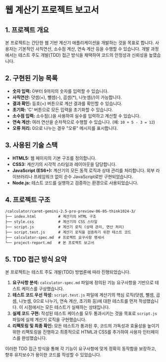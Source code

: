 # 웹 계산기 프로젝트 보고서

## 1. 프로젝트 개요
본 프로젝트는 간단한 웹 기반 계산기 애플리케이션을 개발하는 것을 목표로 합니다. 사용자는 기본적인 사칙연산, 소수점 계산, 연속 계산 등을 수행할 수 있습니다. 개발 과정에서는 테스트 주도 개발(TDD) 접근 방식을 채택하여 코드의 안정성과 신뢰성을 높였습니다.

## 2. 구현된 기능 목록
- **숫자 입력:** 0부터 9까지의 숫자를 입력할 수 있습니다.
- **사칙연산:** 덧셈(+), 뺄셈(-), 곱셈(*), 나눗셈(/)이 가능합니다.
- **결과 확인:** 등호(=) 버튼으로 계산 결과를 확인할 수 있습니다.
- **초기화:** 'C' 버튼으로 모든 입력을 초기화할 수 있습니다.
- **소수점 입력:** 소수점(.)을 사용하여 실수를 입력하고 계산할 수 있습니다.
- **연속 계산:** 여러 연산을 순차적으로 수행할 수 있습니다. (예: `10 + 5 - 3 = 12`)
- **오류 처리:** 0으로 나누는 경우 "오류" 메시지를 표시합니다.

## 3. 사용된 기술 스택
- **HTML5:** 웹 페이지의 기본 구조를 정의합니다.
- **CSS3:** 계산기의 시각적 스타일과 레이아웃을 담당합니다.
- **JavaScript (ES6+):** 계산기의 모든 동적 로직과 상태 관리를 처리합니다. 외부 라이브러리나 프레임워크 없이 순수 JavaScript로만 구현되었습니다.
- **Node.js:** 테스트 코드를 실행하고 검증하는 환경으로 사용되었습니다.

## 4. 프로젝트 구조
```
/calculator/caret-gemini-2.5-pro-preview-06-05-think1024-3/
├── index.html          # 계산기의 HTML 구조
├── style.css           # 계산기의 CSS 스타일
├── script.js           # 계산기 로직 (상태 관리, 연산 처리)
├── script.test.js      # 계산기 로직을 검증하기 위한 테스트 코드
├── calculator-spec.md  # 프로젝트 요구사항 명세서
└── project-report.md   # 본 프로젝트 보고서
```

## 5. TDD 접근 방식 요약
본 프로젝트는 테스트 주도 개발(TDD) 방법론에 따라 진행되었습니다.
1.  **요구사항 분석:** `calculator-spec.md` 파일에 정의된 기능 요구사항을 기반으로 테스트 케이스를 구상했습니다.
2.  **테스트 코드 우선 작성:** `script.test.js` 파일에 계산기의 핵심 로직(덧셈, 뺄셈, 곱셈, 나눗셈, 0으로 나누기, 연속 계산, 초기화 등)에 대한 테스트를 먼저 작성했습니다. 이 시점에서는 모든 테스트가 실패하는 상태입니다.
3.  **실제 코드 구현:** 작성된 테스트 케이스를 모두 통과시키는 것을 목표로 `script.js` 파일에 실제 계산기 로직을 구현했습니다.
4.  **리팩토링 및 최종 확인:** 모든 테스트가 통과된 후, 코드의 가독성과 효율성을 높이기 위한 리팩토링을 진행하고 최종적으로 HTML과 CSS를 추가하여 사용자 인터페이스를 완성했습니다.

이러한 TDD 접근 방식을 통해 각 기능이 요구사항에 맞게 정확히 동작함을 보장하고, 향후 유지보수가 용이한 코드를 작성할 수 있었습니다.
